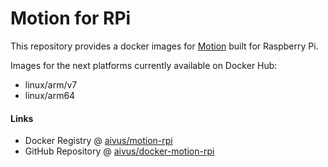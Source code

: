 # Motion for RPi

This repository provides a docker images for [Motion](https://github.com/Motion-Project/motion) built for Raspberry Pi.

Images for the next platforms currently available on Docker Hub:
- linux/arm/v7
- linux/arm64

#### Links

* Docker Registry @ [aivus/motion-rpi](https://hub.docker.com/r/aivus/motion-rpi)
* GitHub Repository @ [aivus/docker-motion-rpi](https://github.com/aivus/docker-motion-rpi)
